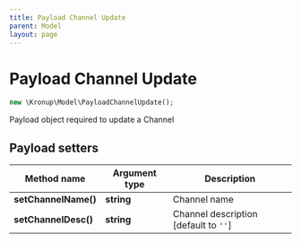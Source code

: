 ```yaml
---
title: Payload Channel Update
parent: Model
layout: page
---
```


# Payload Channel Update

```php
new \Kronup\Model\PayloadChannelUpdate();
```

Payload object required to update a Channel

## Payload setters

Method name | Argument type | Description
------------ | ------------- | -------------
**setChannelName()** | **string** | Channel name
**setChannelDesc()** | **string** | Channel description   [default to `''`]

